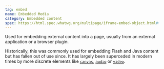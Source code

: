 ```yaml
---
tag: embed
name: Embedded Media
category: Embedded content
spec: https://html.spec.whatwg.org/multipage/iframe-embed-object.html#the-embed-element
---
```


Used for embedding external content into a page, usually from an external application or a browser plugin.

Historically, this was commonly used for embedding Flash and Java content but has fallen out of use since. It has largely been superceded in modern times by more discrete elements like [`canvas`](#canvas), [`audio`](#audio) or [`video`](#video).
